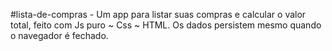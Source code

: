 #lista-de-compras - Um app para listar suas compras e calcular o valor total, feito com Js puro ~ Css ~ HTML. Os dados persistem mesmo quando o navegador é fechado.
